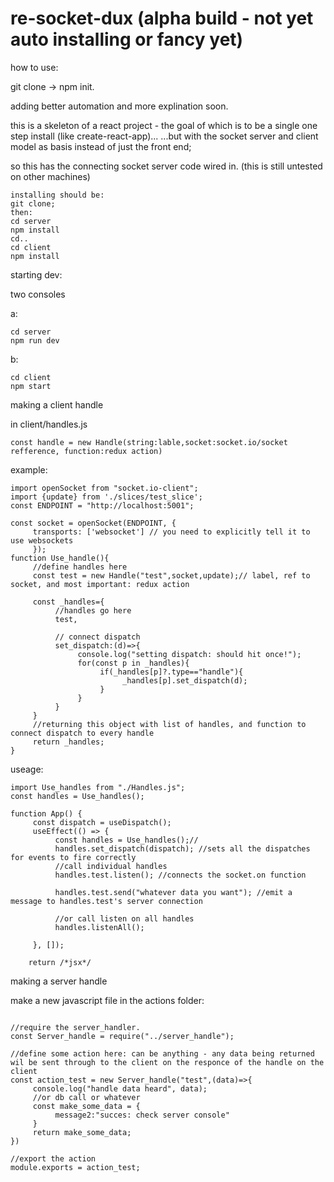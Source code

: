# re-socket-dux (alpha build - not yet auto installing or fancy yet)

how to use:

git clone -> npm init. 

adding better automation and more explination soon.

this is a skeleton of a react project - the goal of which is to be a single one step install (like create-react-app)...
...but with the socket server and client model as basis instead of just the front end;

so this has the connecting socket server code wired in.
(this is still untested on other machines) 

```
installing should be:
git clone;
then:
cd server
npm install
cd..
cd client
npm install
```


starting dev:

two consoles

a:
```
cd server
npm run dev
  ```
b:
```
cd client
npm start
```


making a client handle

in client/handles.js
```
const handle = new Handle(string:lable,socket:socket.io/socket refference, function:redux action)
```
example:
```
import openSocket from "socket.io-client";
import {update} from './slices/test_slice';
const ENDPOINT = "http://localhost:5001";

const socket = openSocket(ENDPOINT, {
     transports: ['websocket'] // you need to explicitly tell it to use websockets
     }); 
function Use_handle(){
     //define handles here
     const test = new Handle("test",socket,update);// label, ref to socket, and most important: redux action
     
     const _handles={
          //handles go here
          test,
          
          // connect dispatch
          set_dispatch:(d)=>{
               console.log("setting dispatch: should hit once!");
               for(const p in _handles){
                    if(_handles[p]?.type=="handle"){
                         _handles[p].set_dispatch(d);
                    }
               }
          }
     }
     //returning this object with list of handles, and function to connect dispatch to every handle
     return _handles;
}
```
useage:

```
import Use_handles from "./Handles.js";
const handles = Use_handles();

function App() {
     const dispatch = useDispatch();
     useEffect(() => {
          const handles = Use_handles();//
          handles.set_dispatch(dispatch); //sets all the dispatches for events to fire correctly
          //call individual handles
          handles.test.listen(); //connects the socket.on function
          
          handles.test.send("whatever data you want"); //emit a message to handles.test's server connection
          
          //or call listen on all handles
          handles.listenAll(); 

     }, []);

    return /*jsx*/
```




making a server handle

make a new javascript file in the actions folder: 
```

//require the server_handler.
const Server_handle = require("../server_handle");

//define some action here: can be anything - any data being returned wil be sent through to the client on the responce of the handle on the client
const action_test = new Server_handle("test",(data)=>{
     console.log("handle data heard", data);
     //or db call or whatever
     const make_some_data = {
          message2:"succes: check server console"
     }
     return make_some_data;
})

//export the action
module.exports = action_test;

```


